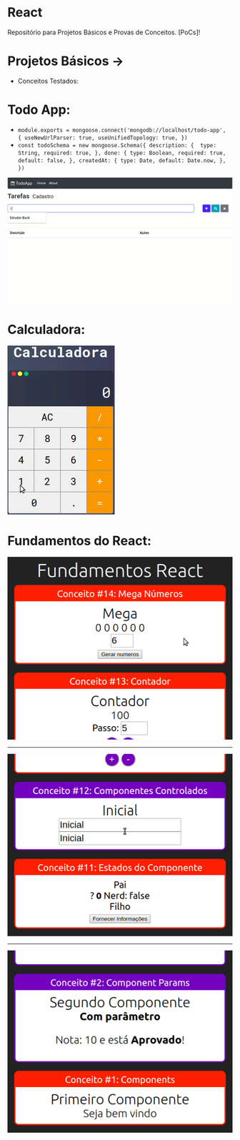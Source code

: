 # React
Repositório para Projetos Básicos e Provas de Conceitos. [PoCs]!

# Projetos Básicos -> 
- Conceitos Testados:

# Todo App:

- ``
module.exports = mongoose.connect('mongodb://localhost/todo-app', 
{ useNewUrlParser: true, useUnifiedTopology: true, }) 
``
- ``
const todoSchema = new mongoose.Schema({
  description: { 
    type: String,
    required: true,
  },
  done: {
    type: Boolean,
    required: true,
    default: false,
  },
  createdAt: {
    type: Date,
    default: Date.now,
  },
})
``

![](.github/Todoapp.gif)

# Calculadora:

![](.github/calc.gif)

# Fundamentos do React:

![](.github/E1314.gif)

<hr/>

![](.github/E1112.gif)

<hr/>

![](.github/EAll.gif)
